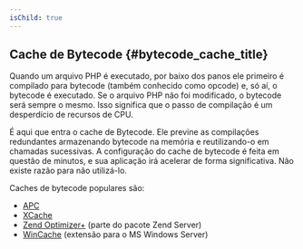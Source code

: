 ```yaml
---
isChild: true
---
```


## Cache de Bytecode {#bytecode_cache_title}

Quando um arquivo PHP é executado, por baixo dos panos ele primeiro é compilado para bytecode (também conhecido como
opcode) e, só aí, o bytecode é executado.  Se o arquivo PHP não foi modificado, o bytecode será sempre o mesmo. Isso
significa que o passo de compilação é um desperdício de recursos de CPU.

É aqui que entra o cache de Bytecode. Ele previne as compilações redundantes armazenando bytecode na memória e
reutilizando-o em chamadas sucessivas. A configuração do cache de bytecode é feita em questão de minutos, e sua
aplicação irá acelerar de forma significativa. Não existe razão para não utilizá-lo.

Caches de bytecode populares são:

* [APC](http://php.net/manual/en/book.apc.php)
* [XCache](http://xcache.lighttpd.net/)
* [Zend Optimizer+](http://www.zend.com/products/server/) (parte do pacote Zend Server)
* [WinCache](http://www.iis.net/download/wincacheforphp) (extensão para o MS Windows Server)

